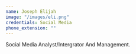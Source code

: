```yaml
---
name: Joseph Elijah
image: "/images/eli.png"
credentials: Social Media
phone_extension: ""
---
```


Social Media Analyst/Intergrator And Management.